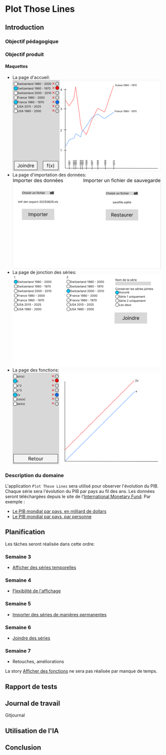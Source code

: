 # Plot Those Lines
## Introduction
### Objectif pédagogique
### Objectif produit
#### Maquettes
- La page d'accueil: 
!["Page d'accueil"](./img/maquette-accueil.png)
- La page d'importation des données:
!["Page d'importation"](./img/maquette-import.png)
- La page de jonction des séries:
!["Page de jonction"](./img/maquette-jonction.png)
- La page des fonctions:
!["Page des fonctions"](./img/maquette-fonction.png)
### Description du domaine
L'application `Plot Those Lines` sera utilisé pour observer l'évolution du PIB. Chaque série sera l'évolution du PIB par pays au fil des ans. Les données seront téléchargées depuis le site de l'[International Monetary Fund](https://imf.org).
Par exemple : 
- [Le PIB mondial par pays, en milliard de dollars](https://www.imf.org/external/datamapper/NGDPD@WEO/OEMDC/ADVEC/WEOWORLD)
- [Le PIB mondial par pays, par personne](https://www.imf.org/external/datamapper/NGDPDPC@WEO/OEMDC/ADVEC/WEOWORLD)

## Planification
Les tâches seront réalisée dans cette ordre:
### Semaine 3
- [Afficher des séries temporelles](https://github.com/ASETML/PlotThoseLines/issues/1)
### Semaine 4
- [Flexibilité de l'affichage](https://github.com/ASETML/PlotThoseLines/issues/2)
### Semaine 5
- [Importer des séries de manières permanentes](https://github.com/ASETML/PlotThoseLines/issues/3)
### Semaine 6
- [Joindre des séries](https://github.com/ASETML/PlotThoseLines/issues/4)
### Semaine 7
- Retouches, améliorations

La story [Afficher des fonctions](https://github.com/ASETML/PlotThoseLines/issues/5) ne sera pas réalisée par manque de temps.

## Rapport de tests
## Journal de travail
Gitjournal
## Utilisation de l'IA
## Conclusion
